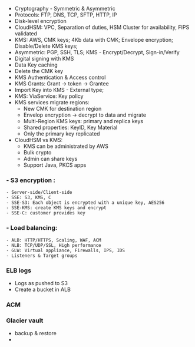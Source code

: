 - Cryptography - Symmetric & Asymmetric
- Protocols: FTP, DNS, TCP, SFTP, HTTP, IP
- Disk-level encryption
- CloudHSM: VPC, Separation of duties, HSM Cluster for availability, FIPS validated
- KMS: AWS, CMK keys; 4Kb data with CMK; Envelope encryption; Disable/Delete KMS keys; 
- Asymmetric: PGP, SSH, TLS; KMS - Encrypt/Decrypt, Sign-in/Verify
- Digital signing with KMS
- Data Key caching
- Delete the CMK key
- KMS Authentication & Access control
- KMS Grants: Grant -\> token -\> Grantee
- Import Key into KMS -  External type; 
- KMS: ViaService: Key policy
- KMS services migrate regions: 
	- New CMK for destination region
	- Envelop encryption -\> decrypt to data and migrate
	- Multi-Region KMS keys: primary and replica keys 
	- Shared properties: KeyID, Key Material
	- Only the primary key replicated
- CloudHSM vs KMS:
	- KMS can be administrated by AWS
	- Bulk crypto
	- Admin can share keys
	- Support Java, PKCS apps
### - S3 encryption :
	- Server-side/Client-side
	- SSE: S3, KMS, C
	- SSE-S3: Each object is encrypted with a unique key, AES256
	- SSE-KMS: create KMS keys and encrypt
	- SSE-C: customer provides key
### - Load balancing:
	- ALB: HTTP/HTTPS, Scaling, WAF, ACM
	- NLB: TCP/UDP/SSL, High performance
	- GLW: Virtual appliance, Firewalls, IPS, IDS
	- Listeners & Target groups
### ELB logs
- Logs as pushed to S3
- Create a bucket in ALB
### ACM
### Glacier vault
- backup & restore
- 
